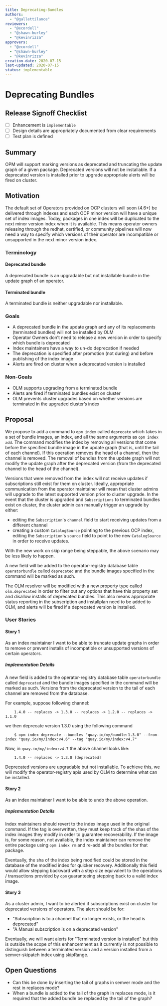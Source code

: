 ```yaml
---
title: Deprecating-Bundles
authors:
  - "@gallettilance"
reviewers:
  - "@ecordell"
  - "@shawn-hurley"
  - "@kevinrizza"
approvers:
  - "@ecordell"
  - "@shawn-hurley"
  - "@kevinrizza"
creation-date: 2020-07-15
last-updated: 2020-07-15
status: implementable
---
```


# Deprecating Bundles

## Release Signoff Checklist

- [ ] Enhancement is `implementable`
- [ ] Design details are appropriately documented from clear requirements
- [ ] Test plan is defined

## Summary

OPM will support marking versions as deprecated and truncating the update graph of a given package. Deprecated versions will not be installable. If a deprecated version is installed prior to upgrade appropriate alerts will be fired on cluster. 

## Motivation

The default set of Operators provided on OCP clusters will soon (4.6+) be delivered through indexes and each OCP minor version will have a unique set of index images. Today, packages in one index will be duplicated to the next minor version index when it is available. This means operator owners releasing through the redhat, certified, or community pipelines will now need a way to specify which versions of their operator are incompatible or unsupported in the next minor version index.

### Terminology

#### Deprecated bundle

A deprecated bundle is an upgradable but not installable bundle in the update graph of an operator.

#### Terminated bundle

A terminated bundle is neither upgradable nor installable.

### Goals

- A deprecated bundle in the update graph and any of its replacements (terminated bundles) will not be installed by OLM
- Operator Owners don’t need to release a new version in order to specify which bundle is deprecated
- Index maintainers have a way to un-do deprecation if needed
- The deprecation is specified after promotion (not during) and before publishing of the index image
- Alerts are fired on cluster when a deprecated version is installed

### Non-Goals

- OLM supports upgrading from a terminated bundle
- Alerts are fired if terminated bundles exist on cluster
- OLM prevents cluster upgrades based on whether versions are terminated in the upgraded cluster’s index

## Proposal

We propose to add a command to `opm index` called `deprecate` which takes in a set of bundle images, an index, and all the same arguments as `opm index add`. The command modifies the index by removing all versions that come before the specified bundle image in the update graph (that is, until the tail of each channel). If this operation removes the head of a channel, then the channel is removed. The removal of bundles from the update graph will not modify the update graph after the deprecated version (from the deprecated channel to the head of the channel).

Versions that were removed from the index will not receive updates if subscriptions still exist for them on cluster. Ideally, appropriate communication from the operator maintainer will mean that cluster admins will upgrade to the latest supported version prior to cluster upgrade. In the event that the cluster is upgraded and `Subscriptions` to terminated bundles exist on cluster, the cluster admin can manually trigger an upgrade by either:

- editing the `Subscription`'s `channel` field to start receiving updates from a different channel
- creating a custom `CatalogSource` pointing to the previous OCP index, editing the `Subscription`'s `source` field to point to the new `CatalogSource` in order to receive updates.

With the new work on skip range being steppable, the above scenario may be less likely to happen.

A new field will be added to the operator-registry database table `operatorbundle` called `deprecated` and the bundle images specified in the command will be marked as such.

The OLM resolver will be modified with a new property type called `olm.deprecated` in order to filter out any options that have this property set and disallow installs of deprecated bundles. This also means appropriate status reporting in the subscription and installplan need to be added to OLM, and alerts will be fired if a deprecated version is installed.

### User Stories

#### Story 1

As an index maintainer I want to be able to truncate update graphs in order to remove or prevent installs of incompatible or unsupported versions of certain operators.

##### Implementation Details

A new field is added to the operator-registry database table `operatorbundle` called `deprecated` and the bundle images specified in the command will be marked as such. Versions from the deprecated version to the tail of each channel are removed from the database.

For example, suppose following channel:

```
    1.4.0 -- replaces -> 1.3.0 -- replaces -> 1.2.0 -- replaces -> 1.1.0
```

we then deprecate version 1.3.0 using the following command

```
    $ opm index deprecate --bundles "quay.io/my/bundle:1.3.0" --from-index "quay.io/my/index:v4.6" --tag "quay.io/my/index:v4.7"
```

Now, in `quay.io/my/index:v4.7` the above channel looks like:

```
    1.4.0 -- replaces -> 1.3.0 [deprecated]
```

Deprecated versions are upgradable but not installable. To achieve this, we will modify the operator-registry apis used by OLM to determine what can be installed.

#### Story 2

As an index maintainer I want to be able to undo the above operation.

##### Implementation Details

Index maintainers should revert to the index image used in the original command. If the tag is overwritten, they must keep track of the shas of the index images they modify in order to guarantee recoverability. If the image is, for some reason, not available, the index maintainer can remove the entire package using `opm index rm` and re-add all the bundles for that package.

Eventually, the sha of the index being modified could be stored in the database of the modified index for quicker recovery. Additionally this field would allow stepping backward with a step size equivalent to the operations / transactions provided by `opm` guaranteeing stepping back to a valid index image.

#### Story 3

As a cluster admin, I want to be alerted if subscriptions exist on cluster for deprecated versions of operators. The alert should be for:

- "Subscription is to a channel that no longer exists, or the head is deprecated"
- "A Manual subscription is on a deprecated version"

Eventually, we will want alerts for "Terminated version is installed" but this is outside the scope of this enhancemnent as it currently is not possible to distinguish between a terminated version and a version installed from a semver-skipatch index using skipRange.

## Open Questions

- Can this be done by inserting the tail of graphs in semver mode and the rest in replaces mode?
- When a bundle is added to the tail of the graph in replaces mode, is it required that the added bundle be replaced by the tail of the graph?

